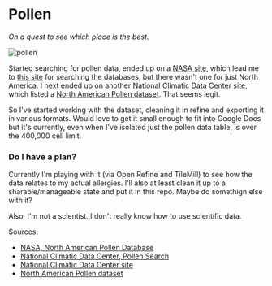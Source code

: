 # Pollen

_On a quest to see which place is the best._

![pollen](https://raw.github.com/jlord/pollen/master/initialpollenmap.png)

Started searching for pollen data, ended up on a [NASA site](http://gcmd.gsfc.nasa.gov/KeywordSearch/Metadata.do?Portal=GCMD&KeywordPath=&EntryId=EARTH_ATM_NGDC_PALEO_POLLEN1&MetadataView=Data&MetadataType=0&lbnode=mdlb4), which lead me to [this site](http://hurricane.ncdc.noaa.gov/pls/paleox/f?p=518:1:2139012306693191:::APP:PROXYTOSEARCH:16:) for searching the databases, but there wasn't one for just North America. I next ended up on another [National Climatic Data Center site](http://www.ncdc.noaa.gov/paleo/pollen.html), which listed a [North American Pollen dataset](http://www.ncdc.noaa.gov/cgi-bin/good-bye.pl?src=http://www.lpc.uottawa.ca/data/modern/). That seems legit. 

So I've started working with the dataset, cleaning it in refine and exporting it in various formats. Would love to get it small enough to fit into Google Docs but it's currently, even when I've isolated just the pollen data table, is over the 400,000 cell limit. 

### Do I have a plan?

Currently I'm playing with it (via Open Refine and TileMill) to see how the data relates to my actual allergies. I'll also at least clean it up to a sharable/manageable state and put it in this repo. Maybe do somethign else with it?

Also, I'm not a scientist. I don't really know how to use scientific data.


Sources:
- [NASA, North American Pollen Database](http://gcmd.gsfc.nasa.gov/KeywordSearch/Metadata.do?Portal=GCMD&KeywordPath=&EntryId=EARTH_ATM_NGDC_PALEO_POLLEN1&MetadataView=Data&MetadataType=0&lbnode=mdlb4)
- [National Climatic Data Center, Pollen Search](http://hurricane.ncdc.noaa.gov/pls/paleox/f?p=518:1:2139012306693191:::APP:PROXYTOSEARCH:16:0)
- [National Climatic Data Center site](http://www.ncdc.noaa.gov/paleo/pollen.html)
- [North American Pollen dataset](http://www.ncdc.noaa.gov/cgi-bin/good-bye.pl?src=http://www.lpc.uottawa.ca/data/modern/)